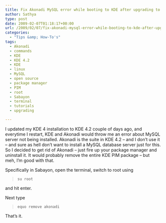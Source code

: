 ```yaml
---
title: Fix Akonadi MySQL error while booting to KDE after upgrading to KDE 4.2
author: Sathya
type: post
date: 2009-02-07T01:18:17+00:00
url: /2009/02/07/fix-akonadi-mysql-error-while-booting-to-kde-after-upgrading-to-kde-42/
categories:
  - "Tips &amp; How-To's"
tags:
  - Akonadi
  - commands
  - KDE
  - KDE 4.2
  - KDE
  - linux
  - MySQL
  - open source
  - package manager
  - PIM
  - root
  - Sabayon
  - terminal
  - tutorials
  - upgrading

---
```

I updated my KDE 4 installation to KDE 4.2 couple of days ago, and everytime I restart, KDE and Akonadi would throw me an error about MySQL server not being installed. Akonadi is the suite in KDE 4.2 &#8211; and I don&#8217;t use it &#8211; and sure as hell don&#8217;t want to install a MySQL database server just for this. So I decided to get rid of Akonadi &#8211; just fire up your package manager and uninstall it. It would probably remove the entire KDE PIM package &#8211; but meh, I&#8217;m good with that. 

Specifically in Sabayon, open the terminal, switch to root using 

> `su root`

and hit enter.

Next type 

> `equo remove akonadi`

That&#8217;s it.